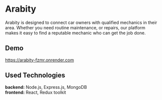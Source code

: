 # Arabity

Arabity is designed to connect car owners with qualified mechanics in their area. Whether you need routine maintenance, or repairs, our platform makes it easy to find a reputable mechanic who can get the job done.

## Demo

https://arabity-fzmr.onrender.com

## Used Technologies

<b>backend:</b> Node.js, Express.js, MongoDB </br>
<b>frontend:</b> React, Redux toolkit
